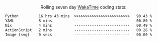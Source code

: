 <p align="center">Rolling seven day <a href="https://wakatime.com/@syrkis"/>WakaTime</a> coding stats:</p>
<!--START_SECTION:waka-->

```txt
Python         16 hrs 43 mins  >>>>>>>>>>>>>>>>>>>>>>>>>   98.43 %
YAML           8 mins          -------------------------   00.80 %
Nix            4 mins          -------------------------   00.49 %
ActionScript   2 mins          -------------------------   00.28 %
Image (svg)    0 secs          -------------------------   00.00 %
```

<!--END_SECTION:waka-->
